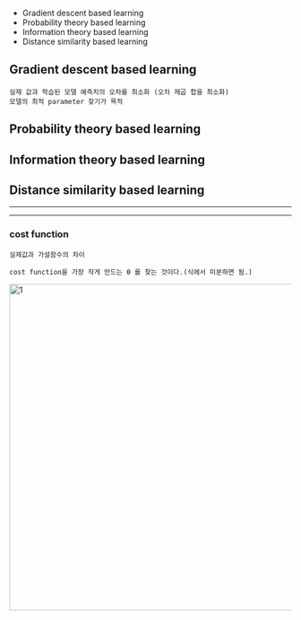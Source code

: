 - Gradient descent based learning
- Probability theory based learning
- Information theory based learning
- Distance similarity based learning


## Gradient descent based learning
```
실제 값과 학습된 모델 예측치의 오차를 최소화 (오차 제곱 합을 최소화)
모델의 최적 parameter 찾기가 목적
```



## Probability theory based learning







## Information theory based learning






## Distance similarity based learning





---
---
### cost function
```
실제값과 가설함수의 차이

cost function을 가장 작게 만드는 θ 를 찾는 것이다.(식에서 미분하면 됨.)
```
<img width="582" alt="1" src="https://user-images.githubusercontent.com/34879309/73541199-245a9500-4475-11ea-8ce3-96669a4ccb07.PNG">











